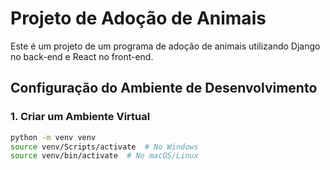 # Projeto de Adoção de Animais

Este é um projeto de um programa de adoção de animais utilizando Django no back-end e React no front-end.

## Configuração do Ambiente de Desenvolvimento

### 1. Criar um Ambiente Virtual

```bash
python -m venv venv
source venv/Scripts/activate  # No Windows
source venv/bin/activate  # No macOS/Linux
